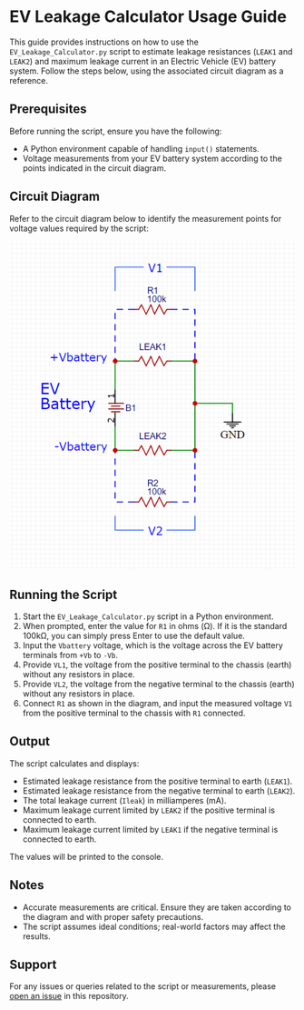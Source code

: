 # EV Leakage Calculator Usage Guide

This guide provides instructions on how to use the `EV_Leakage_Calculator.py` script to estimate leakage resistances (`LEAK1` and `LEAK2`) and maximum leakage current in an Electric Vehicle (EV) battery system. Follow the steps below, using the associated circuit diagram as a reference.

## Prerequisites

Before running the script, ensure you have the following:
- A Python environment capable of handling `input()` statements.
- Voltage measurements from your EV battery system according to the points indicated in the circuit diagram.

## Circuit Diagram

Refer to the circuit diagram below to identify the measurement points for voltage values required by the script:

![Leakage Circuit Diagram](https://github.com/mackelec/EVleakageCalculator/blob/main/Leakage.PNG)

## Running the Script

1. Start the `EV_Leakage_Calculator.py` script in a Python environment.
2. When prompted, enter the value for `R1` in ohms (Ω). If it is the standard 100kΩ, you can simply press Enter to use the default value.
3. Input the `Vbattery` voltage, which is the voltage across the EV battery terminals from `+Vb` to `-Vb`.
4. Provide `VL1`, the voltage from the positive terminal to the chassis (earth) without any resistors in place.
5. Provide `VL2`, the voltage from the negative terminal to the chassis (earth) without any resistors in place.
6. Connect `R1` as shown in the diagram, and input the measured voltage `V1` from the positive terminal to the chassis with `R1` connected.

## Output

The script calculates and displays:
- Estimated leakage resistance from the positive terminal to earth (`LEAK1`).
- Estimated leakage resistance from the negative terminal to earth (`LEAK2`).
- The total leakage current (`Ileak`) in milliamperes (mA).
- Maximum leakage current limited by `LEAK2` if the positive terminal is connected to earth.
- Maximum leakage current limited by `LEAK1` if the negative terminal is connected to earth.

The values will be printed to the console.

## Notes

- Accurate measurements are critical. Ensure they are taken according to the diagram and with proper safety precautions.
- The script assumes ideal conditions; real-world factors may affect the results.

## Support

For any issues or queries related to the script or measurements, please [open an issue](https://github.com/mackelec/EVleakageCalculator/issues) in this repository.
